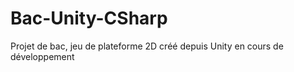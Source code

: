 # Bac-Unity-CSharp
Projet de bac, jeu de plateforme 2D créé depuis Unity en cours de développement 
